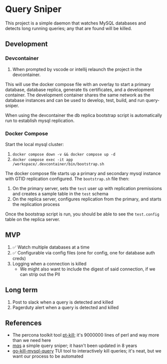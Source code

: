 # Query Sniper

This project is a simple daemon that watches MySQL databases and detects long running queries; any that are found will be killed.

## Development

### Devcontainer

1. When prompted by vscode or intellij relaunch the project in the devcontainer.

This will use the docker compose file with an overlay to start a primary database, database replica, generate tls
certificates, and a development container. The development container shares the same network as the database instances
and can be used to develop, test, build, and run query-sniper.

When using the devcontainer the db replica bootstrap script is automatically run to establish mysql replication.

### Docker Compose
Start the local mysql cluster:

1. `docker compose down -v && docker compose up -d`
1. `docker compose exec -it app /workspace/.devcontainer/bin/bootstrap.sh`

The docker compose file starts up a primary and secondary mysql instance with GTID replication configured. The `bootstrap.sh` file then:
1. On the primary server, sets the `test` user up with replication premissions and creates a sample table in the `test` schema
1. On the replica server, configures replication from the primary, and starts the replication process

Once the bootstrap script is run, you should be able to see the `test.config` table on the replica server.

## MVP

1. ✅ Watch multiple databases at a time
1. ✅ Configurable via config files (one for config, one for database auth creds)
1. Logging when a connection is killed
    - We might also want to include the digest of said connection, if we can strip out the PII

## Long term

1. Post to slack when a query is detected and killed
1. Pagerduty alert when a query is detected and killed

## References

* The percona toolkit tool [pt-kill](https://github.com/percona/percona-toolkit/blob/3.x/bin/pt-kill); it's 9000000 lines of perl and way more than we need here
* [mqs](https://github.com/StephaneBunel/mqs) a simple query sniper; it hasn't been updated in 8 years
* [go-kill-mysql-query](https://github.com/mugli/go-kill-mysql-query) TUI tool to interactively kill queries; it's neat, but we want our process to be automated
